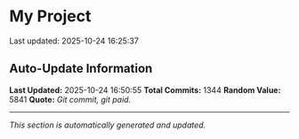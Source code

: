 # My Project


Last updated: 2025-10-24 16:25:37







































































































































































































































































































































































































































































































































































































































































































































































































































































































































































































































































































































































































































































































































































































































































































































































































































































































































































































## Auto-Update Information

**Last Updated:** 2025-10-24 16:50:55
**Total Commits:** 1344
**Random Value:** 5841
**Quote:** _Git commit, git paid._

---
_This section is automatically generated and updated._